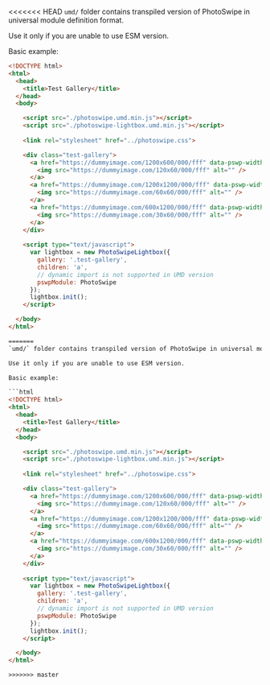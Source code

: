 <<<<<<< HEAD
`umd/` folder contains transpiled version of PhotoSwipe in universal module definition format.

Use it only if you are unable to use ESM version.

Basic example:

```html
<!DOCTYPE html>
<html>
  <head>
    <title>Test Gallery</title>
  </head>
  <body>

    <script src="./photoswipe.umd.min.js"></script>
    <script src="./photoswipe-lightbox.umd.min.js"></script>
    
    <link rel="stylesheet" href="../photoswipe.css">

    <div class="test-gallery">
      <a href="https://dummyimage.com/1200x600/000/fff" data-pswp-width="1200" data-pswp-height="600">
        <img src="https://dummyimage.com/120x60/000/fff" alt="" />
      </a>
      <a href="https://dummyimage.com/1200x1200/000/fff" data-pswp-width="1200" data-pswp-height="1200">
        <img src="https://dummyimage.com/60x60/000/fff" alt="" />
      </a>
      <a href="https://dummyimage.com/600x1200/000/fff" data-pswp-width="600" data-pswp-height="1200">
        <img src="https://dummyimage.com/30x60/000/fff" alt="" />
      </a>
    </div>
    
    <script type="text/javascript">
      var lightbox = new PhotoSwipeLightbox({
        gallery: '.test-gallery',
        children: 'a',
        // dynamic import is not supported in UMD version
        pswpModule: PhotoSwipe 
      });
      lightbox.init();
    </script>

  </body>
</html>

=======
`umd/` folder contains transpiled version of PhotoSwipe in universal module definition format.

Use it only if you are unable to use ESM version.

Basic example:

```html
<!DOCTYPE html>
<html>
  <head>
    <title>Test Gallery</title>
  </head>
  <body>

    <script src="./photoswipe.umd.min.js"></script>
    <script src="./photoswipe-lightbox.umd.min.js"></script>
    
    <link rel="stylesheet" href="../photoswipe.css">

    <div class="test-gallery">
      <a href="https://dummyimage.com/1200x600/000/fff" data-pswp-width="1200" data-pswp-height="600">
        <img src="https://dummyimage.com/120x60/000/fff" alt="" />
      </a>
      <a href="https://dummyimage.com/1200x1200/000/fff" data-pswp-width="1200" data-pswp-height="1200">
        <img src="https://dummyimage.com/60x60/000/fff" alt="" />
      </a>
      <a href="https://dummyimage.com/600x1200/000/fff" data-pswp-width="600" data-pswp-height="1200">
        <img src="https://dummyimage.com/30x60/000/fff" alt="" />
      </a>
    </div>
    
    <script type="text/javascript">
      var lightbox = new PhotoSwipeLightbox({
        gallery: '.test-gallery',
        children: 'a',
        // dynamic import is not supported in UMD version
        pswpModule: PhotoSwipe 
      });
      lightbox.init();
    </script>

  </body>
</html>

>>>>>>> master
```